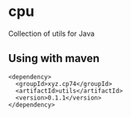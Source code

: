 # cpu

Collection of utils for Java

## Using with maven

	<dependency>
	  <groupId>xyz.cp74</groupId>
	  <artifactId>utils</artifactId>
	  <version>0.1.1</version>
	</dependency>

